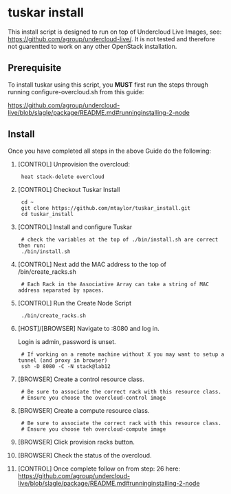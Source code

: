 tuskar install
==============


This install script is designed to run on top of Undercloud Live Images, see: https://github.com/agroup/undercloud-live/.  It is not tested and therefore not guarentted to work on any other OpenStack installation.



Prerequisite
-------------

To install tuskar using this script, you **MUST** first run the steps through
running configure-overcloud.sh from this guide:

https://github.com/agroup/undercloud-live/blob/slagle/package/README.md#runninginstalling-2-node

Install 
--------

Once you have completed all steps in the above Guide do the following:


1. [CONTROL]  Unprovision the overcloud:

        heat stack-delete overcloud

1. [CONTROL] Checkout Tuskar Install 

        cd ~
        git clone https://github.com/mtaylor/tuskar_install.git
        cd tuskar_install

1. [CONTROL] Install and configure Tuskar

        # check the variables at the top of ./bin/install.sh are correct then run:
        ./bin/install.sh

1. [CONTROL] Next add the MAC address to the top of /bin/create_racks.sh

        # Each Rack in the Associative Array can take a string of MAC address separated by spaces.

1. [CONTROL] Run the Create Node Script

        ./bin/create_racks.sh

1. [HOST]/[BROWSER] Navigate to <undercloud-control-ip>:8080 and log in.

    Login is admin, password is unset.

        # If working on a remote machine without X you may want to setup a tunnel (and proxy in browser)
        ssh -D 8080 -C -N stack@lab12

1. [BROWSER] Create a control resource class.

        # Be sure to associate the correct rack with this resource class.
        # Ensure you choose the overcloud-control image

1. [BROWSER] Create a compute resource class.

        # Be sure to associate the correct rack with this resource class.
        # Ensure you choose teh overcloud-compute image

1. [BROWSER] Click provision racks button.

1. [BROWSER] Check the status of the overcloud.

1. [CONTROL] Once complete follow on from step: 26 here: https://github.com/agroup/undercloud-live/blob/slagle/package/README.md#runninginstalling-2-node
